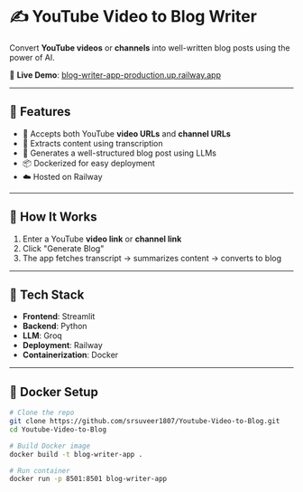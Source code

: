 # ✍️ YouTube Video to Blog Writer

Convert **YouTube videos** or **channels** into well-written blog posts using the power of AI.

🚀 **Live Demo**: [blog-writer-app-production.up.railway.app](https://blog-writer-app-production.up.railway.app)

---

## 📌 Features

- 🎥 Accepts both YouTube **video URLs** and **channel URLs**
- 🧠 Extracts content using transcription
- 📝 Generates a well-structured blog post using LLMs
- 📦 Dockerized for easy deployment
- ☁️ Hosted on Railway



---

## 🚀 How It Works

1. Enter a YouTube **video link** or **channel link**
2. Click "Generate Blog"
3. The app fetches transcript → summarizes content → converts to blog

---

## 🧰 Tech Stack

- **Frontend**: Streamlit
- **Backend**: Python
- **LLM**: Groq
- **Deployment**: Railway
- **Containerization**: Docker

---

## 🐳 Docker Setup

```bash
# Clone the repo
git clone https://github.com/srsuveer1807/Youtube-Video-to-Blog.git
cd Youtube-Video-to-Blog

# Build Docker image
docker build -t blog-writer-app .

# Run container
docker run -p 8501:8501 blog-writer-app
